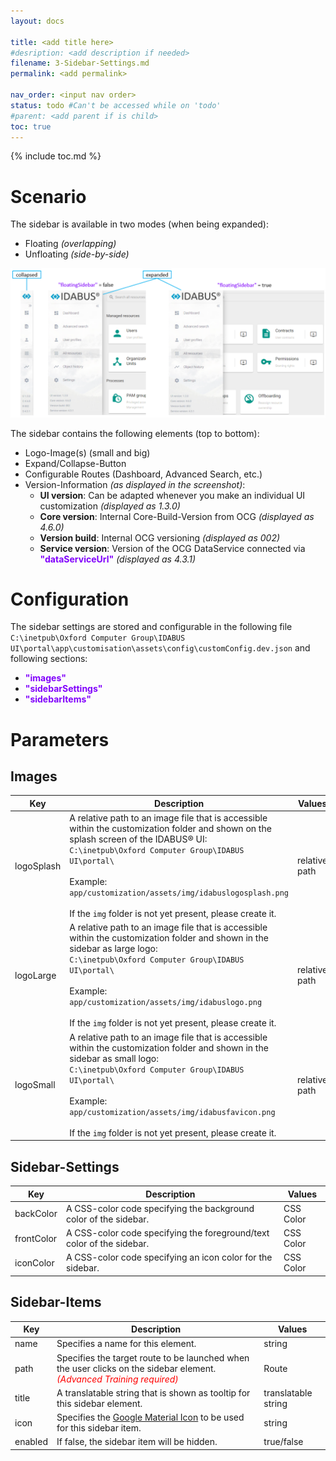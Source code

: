 ```yaml
---
layout: docs

title: <add title here>
#desription: <add description if needed>
filename: 3-Sidebar-Settings.md
permalink: <add permalink>

nav_order: <input nav order>
status: todo #Can't be accessed while on 'todo'
#parent: <add parent if is child>
toc: true
---
```


{% include toc.md %}

# Scenario

The sidebar is available in two modes (when being expanded):
- Floating _(overlapping)_
- Unfloating _(side-by-side)_

![image.png](/img/image-c5690ab5-c4b1-4070-bfb9-fe9c5534b50a.png)

The sidebar contains the following elements (top to bottom):
- Logo-Image(s) (small and big)
- Expand/Collapse-Button
- Configurable Routes (Dashboard, Advanced Search, etc.)
- Version-Information _(as displayed in the screenshot)_:
  - **UI version**: Can be adapted whenever you make an individual UI customization  _(displayed as 1.3.0)_
  - **Core version**: Internal Core-Build-Version from OCG _(displayed as 4.6.0)_
  - **Version build**: Internal OCG versioning _(displayed as 002)_
  - **Service version**: Version of the OCG DataService connected via <span style="color: #8000FC">**"dataServiceUrl"**</span> _(displayed as 4.3.1)_

# Configuration
The sidebar settings are stored and configurable in the following file
`C:\inetpub\Oxford Computer Group\IDABUS UI\portal\app\customisation\assets\config\customConfig.dev.json`
and following sections:

- <span style="color: #8000FC">**"images"**</span>
- <span style="color: #8000FC">**"sidebarSettings"**</span>
- <span style="color: #8000FC">**"sidebarItems"**</span>

# Parameters
## Images

| Key | Description | Values |
|-----|-------------|--------|
| logoSplash | A relative path to an image file that is accessible within the customization folder and shown on the splash screen of the IDABUS® UI:<br/>`C:\inetpub\Oxford Computer Group\IDABUS UI\portal\`<br/><br/>Example: `app/customization/assets/img/idabuslogosplash.png`<br/><br/>If the `img` folder is not yet present, please create it. | relative path |
| logoLarge | A relative path to an image file that is accessible within the customization folder and shown in the sidebar as large logo:<br/>`C:\inetpub\Oxford Computer Group\IDABUS UI\portal\`<br/><br/>Example: `app/customization/assets/img/idabuslogo.png`<br/><br/>If the `img` folder is not yet present, please create it. | relative path |
| logoSmall | A relative path to an image file that is accessible within the customization folder and shown in the sidebar as small logo:<br/>`C:\inetpub\Oxford Computer Group\IDABUS UI\portal\`<br/><br/>Example: `app/customization/assets/img/idabusfavicon.png`<br/><br/>If the `img` folder is not yet present, please create it. | relative path |

## Sidebar-Settings

| Key | Description | Values |
|-----|-------------|--------|
| backColor | A CSS-color code specifying the background color of the sidebar. | CSS Color |
| frontColor | A CSS-color code specifying the foreground/text color of the sidebar. | CSS Color |
| iconColor | A CSS-color code specifying an icon color for the sidebar. | CSS Color |

## Sidebar-Items

| Key | Description | Values |
|-----|-------------|--------|
| name | Specifies a name for this element. | string |
| path | Specifies the target route to be launched when the user clicks on the sidebar element. <span style="color: red">_(Advanced Training required)_</span> | Route|
| title | A translatable string that is shown as tooltip for this sidebar element. | translatable string|
| icon | Specifies the [Google Material Icon](https://fonts.google.com/icons?style=baseline) to be used for this sidebar item. | string |
| enabled | If false, the sidebar item will be hidden. | true/false |

